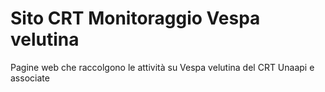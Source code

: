 # Sito CRT Monitoraggio Vespa velutina
Pagine web che raccolgono le attività su Vespa velutina del CRT Unaapi e associate

